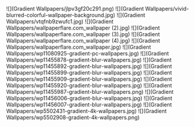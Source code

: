 ![](Gradient Wallpapers/jlpv3gf20c291.png)
![](Gradient Wallpapers/vivid-blurred-colorful-wallpaper-background.jpg)
![](Gradient Wallpapers/vtqfnb9zwufc1.jpg)
![](Gradient Wallpapers/wallpaperflare.com_wallpaper (2).jpg)
![](Gradient Wallpapers/wallpaperflare.com_wallpaper (3).jpg)
![](Gradient Wallpapers/wallpaperflare.com_wallpaper (4).jpg)
![](Gradient Wallpapers/wallpaperflare.com_wallpaper.jpg)
![](Gradient Wallpapers/wp11080925-gradient-pc-wallpapers.jpg)
![](Gradient Wallpapers/wp11455878-gradient-blur-wallpapers.jpg)
![](Gradient Wallpapers/wp11455892-gradient-blur-wallpapers.jpg)
![](Gradient Wallpapers/wp11455899-gradient-blur-wallpapers.jpg)
![](Gradient Wallpapers/wp11455909-gradient-blur-wallpapers.jpg)
![](Gradient Wallpapers/wp11455920-gradient-blur-wallpapers.jpg)
![](Gradient Wallpapers/wp11455987-gradient-blur-wallpapers.png)
![](Gradient Wallpapers/wp11456006-gradient-blur-wallpapers.jpg)
![](Gradient Wallpapers/wp11456007-gradient-blur-wallpapers.jpg)
![](Gradient Wallpapers/wp5502431-gradient-4k-wallpapers.jpg)
![](Gradient Wallpapers/wp5502908-gradient-4k-wallpapers.png)
